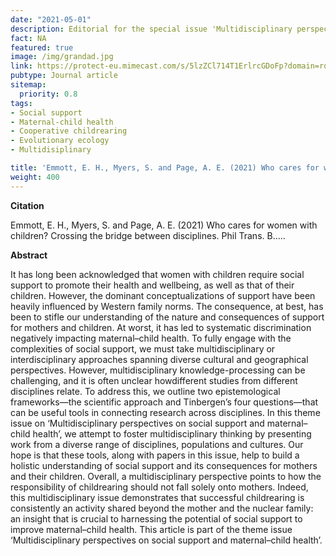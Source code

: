 ```yaml
---
date: "2021-05-01"
description: Editorial for the special issue 'Multidisciplinary perspectives on social support and maternal-child health 
fact: NA
featured: true
image: /img/grandad.jpg
link: https://protect-eu.mimecast.com/s/5lzZCl714T1ErlrcGDoFp?domain=royalsocietypublishing.org
pubtype: Journal article
sitemap:
  priority: 0.8
tags:
- Social support
- Maternal-child health
- Cooperative childrearing
- Evolutionary ecology
- Multidisiplinary

title: 'Emmott, E. H., Myers, S. and Page, A. E. (2021) Who cares for women with children? Phil Trans. B.'
weight: 400
---
```

**Citation**

Emmott, E. H., Myers, S. and Page, A. E. (2021) Who cares for women with children? Crossing the bridge between disciplines. Phil Trans. B.....

**Abstract** 

It has long been acknowledged that women with children require social
support to promote their health and wellbeing, as well as that of their
children. However, the dominant conceptualizations of support have been
heavily influenced by Western family norms. The consequence, at best, has
been to stifle our understanding of the nature and consequences of support
for mothers and children. At worst, it has led to systematic discrimination
negatively impacting maternal–child health. To fully engage with the
complexities of social support, we must take multidisciplinary or interdisciplinary approaches spanning diverse cultural and geographical perspectives. However, multidisciplinary knowledge-processing can be challenging, and it is often unclear howdifferent studies from different disciplines relate. To address this, we outline two epistemological frameworks—the scientific approach and Tinbergen’s four questions—that can be useful tools in connecting research across disciplines. In this theme issue on
‘Multidisciplinary perspectives on social support and maternal–child
health’, we attempt to foster multidisciplinary thinking by presenting work
from a diverse range of disciplines, populations and cultures. Our hope is
that these tools, along with papers in this issue, help to build a holistic understanding of social support and its consequences for mothers and their children. Overall, a multidisciplinary perspective points to how the responsibility of childrearing should not fall solely onto mothers. Indeed, this multidisciplinary issue demonstrates that successful childrearing is consistently an activity shared beyond the mother and the nuclear family: an insight that is crucial to harnessing the potential of social support to improve maternal–child health. This article is part of the theme issue ‘Multidisciplinary perspectives on social support and maternal–child health’.
